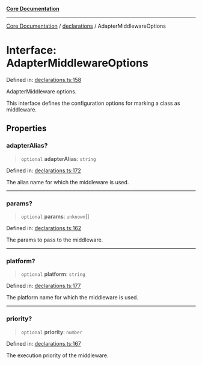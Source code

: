 [**Core Documentation**](../../README.md)

***

[Core Documentation](../../README.md) / [declarations](../README.md) / AdapterMiddlewareOptions

# Interface: AdapterMiddlewareOptions

Defined in: [declarations.ts:158](https://github.com/stonemjs/core/blob/85781fe5b87769612839dd6b850ba45186d357fa/src/declarations.ts#L158)

AdapterMiddleware options.

This interface defines the configuration options for marking a class as middleware.

## Properties

### adapterAlias?

> `optional` **adapterAlias**: `string`

Defined in: [declarations.ts:172](https://github.com/stonemjs/core/blob/85781fe5b87769612839dd6b850ba45186d357fa/src/declarations.ts#L172)

The alias name for which the middleware is used.

***

### params?

> `optional` **params**: `unknown`[]

Defined in: [declarations.ts:162](https://github.com/stonemjs/core/blob/85781fe5b87769612839dd6b850ba45186d357fa/src/declarations.ts#L162)

The params to pass to the middleware.

***

### platform?

> `optional` **platform**: `string`

Defined in: [declarations.ts:177](https://github.com/stonemjs/core/blob/85781fe5b87769612839dd6b850ba45186d357fa/src/declarations.ts#L177)

The platform name for which the middleware is used.

***

### priority?

> `optional` **priority**: `number`

Defined in: [declarations.ts:167](https://github.com/stonemjs/core/blob/85781fe5b87769612839dd6b850ba45186d357fa/src/declarations.ts#L167)

The execution priority of the middleware.
